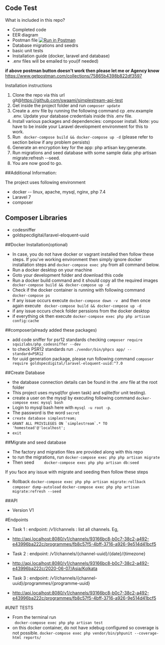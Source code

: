 ## Code Test


What is included in this repo?
- Completed code
- EER diagram
- Postman file [![Run in Postman](https://run.pstmn.io/button.svg)](https://app.getpostman.com/run-collection/75865b4398b822df3597)
- Database migrations and seedrs
- basic unit tests
- Installation guide (docker, laravel and database)
- .env files will be emailed to you(if needed)

**if above postman button doesn't work then please let me or Agency know**
<https://www.getpostman.com/collections/75865b4398b822df3597>

Installation instructions
1. Clone the repo via this url git@https://github.com/swaami/simplestream-api-test
2. Get inside the project folder and run ``composer update``
3. Create a .env file by running the following command cp .env.example .env. Update your database credentials inside this .env file.
4. Install various packages and dependencies: composer install. Note: you have to be inside your Laravel development environment for this to work. 
5. Run `` docker-compose build && docker-compose up -d`` (please refer to section below if any problem persists)
5. Generate an encryption key for the app: php artisan key:generate.
6. Run migrations and seed database with some sample data: php artisan migrate:refresh --seed.
7. You are now good to go.

##Additional Information: 

The project uses following environment 
- docker -- linux, apache, mysql, nginx, php 7.4
- Laravel 7
- composer

## Composer Libraries
- codesniffer
- goldspecdigital/laravel-eloquent-uuid

##Docker Installation(optional)
- In case, you do not have docker or vagrant installed then follow these steps. If you've working environment then simply ignore docker installation steps and ``docker-compose exec php`` from all command below. 
- Run a docker desktop on your machine
- Goto your development folder and download this code
- Run a docker build command and it should copy all the required images
`` docker-compose build && docker-compose up -d``
- Check if the docker container is running with following command
``docker-compose ps``
- If any issue occurs execute ``docker-compose down -v `` and then once again execute `` docker-compose build && docker-compose up -d``
- if any issue occurs check folder perssions from the docker desktop
- if everything ok then execute ``docker-compose exec php php artisan config:cache``

##composer(already added these packages)
- add code sniffer for psr12 standards checking
``composer require squizlabs/php_codesniffer --dev``
- to check PSR12 standards run ``./vendor/bin/phpcs app/ --standard=PSR12``
- for uuid generation package, please run following command 
``composer require goldspecdigital/laravel-eloquent-uuid:^7.0``

##Create Database
- the database connection details can be found in the .env file at the root folder
- This project uses mysql(for given task) and sqlite(for unit testing). 
- create a user on the mysql by executing following command ``docker-compose exec mysql bash``
- Login to mysql bash here with ``mysql -u root -p``. 
- The password is the word `secret`
- ``create database simplestream;``
- ``GRANT ALL PRIVILEGES ON `simplestream`.* TO 'homestead'@'localhost';``
- ``exit``

##Migrate and seed database
- The factory and migration files are provided along with this repo
- to run the migrations, run 
``docker-compose exec php php artisan migrate``
- Then seed
``    docker-compose exec php php artisan db:seed``

If you face any issue with migrate and seeding then follow these steps
- Rollback 
``docker-compose exec php php artisan migrate:rollback``
``composer dump-autoload``
``docker-compose exec php php artisan migrate:refresh --seed``

##API  
- Version V1

#Endpoints
- Task 1 : endpoint: /v1/channels : list all channels. Eg,
- <http://api.localhost:8080/v1/channels/93166bc8-b0c7-38c2-a492-e43996ba222c/programmes/fb8c57f5-4bff-3716-a926-9e514d41bcf5>

- Task 2 : endpoint: /v1/channels/{channel-uuid}/{date}/{timezone}
- <http://api.localhost:8080/v1/channels/93166bc8-b0c7-38c2-a492-e43996ba222c/2020-06-07/Asia/Kolkata>

- Task 3 : endpoint: /v1/channels/{channel-uuid}/programmes/{programme-uuid}
- <http://api.localhost:8080/v1/channels/93166bc8-b0c7-38c2-a492-e43996ba222c/programmes/fb8c57f5-4bff-3716-a926-9e514d41bcf5>


#UNIT TESTS
- From the terminal run  
`` docker-compose exec php php artisan test`` 
- on this docker container, do not have xdebug configured so coverage is not possible. 
``docker-compose exec php vendor/bin/phpunit --coverage-html reports/``


